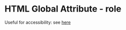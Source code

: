 # HTML Global Attribute - role

Useful for accessibility: see [here](https://developer.mozilla.org/en-US/docs/Web/Accessibility/ARIA/Roles)
